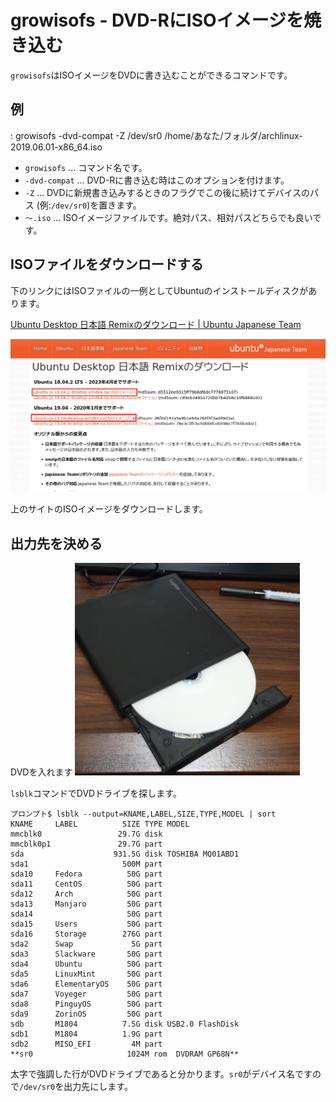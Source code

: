 # growisofs - DVD-RにISOイメージを焼き込む
`growisofs`はISOイメージをDVDに書き込むことができるコマンドです。
## 例
: growisofs -dvd-compat -Z /dev/sr0 /home/あなた/フォルダ/archlinux-2019.06.01-x86_64.iso
* `growisofs` … コマンド名です。
* `-dvd-compat` … DVD-Rに書き込む時はこのオプションを付けます。
* `-Z` … DVDに新規書き込みするときのフラグでこの後に続けてデバイスのパス (例:`/dev/sr0`)を置きます。
* `〜.iso` … ISOイメージファイルです。絶対パス、相対パスどちらでも良いです。
## ISOファイルをダウンロードする
下のリンクにはISOファイルの一例としてUbuntuのインストールディスクがあります。

[Ubuntu Desktop 日本語 Remixのダウンロード | Ubuntu Japanese Team](https://www.ubuntulinux.jp/download/ja-remix)

![Ubuntu Desktop 日本語 Remixのダウンロード | Ubuntu Japanese Team](images/Linux/ubuntu-download-iso-page.png)

上のサイトのISOイメージをダウンロードします。

## 出力先を決める
DVDを入れます
![DVD書き込みできるドライブ](images/Linux/dvd-reader.jpg)

`lsblk`コマンドでDVDドライブを探します。
```ターミナル
プロンプト$ lsblk --output=KNAME,LABEL,SIZE,TYPE,MODEL | sort
KNAME     LABEL          SIZE TYPE MODEL
mmcblk0                 29.7G disk 
mmcblk0p1               29.7G part 
sda                    931.5G disk TOSHIBA MQ01ABD1
sda1                     500M part 
sda10     Fedora          50G part 
sda11     CentOS          50G part 
sda12     Arch            50G part 
sda13     Manjaro         50G part 
sda14                     50G part 
sda15     Users           50G part 
sda16     Storage        276G part 
sda2      Swap             5G part 
sda3      Slackware       50G part 
sda4      Ubuntu          50G part 
sda5      LinuxMint       50G part 
sda6      ElementaryOS    50G part 
sda7      Voyeger         50G part 
sda8      PinguyOS        50G part 
sda9      ZorinOS         50G part 
sdb       M1804          7.5G disk USB2.0 FlashDisk
sdb1      M1804          1.9G part 
sdb2      MISO_EFI         4M part 
**sr0                     1024M rom  DVDRAM GP68N**
```
太字で強調した行がDVDドライブであると分かります。`sr0`がデバイス名ですので`/dev/sr0`を出力先にします。

